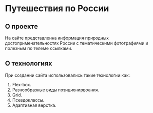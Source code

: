 # Путешествия по России

## О проекте
На сайте представленна информация природных достопримечательностях России с тематическими фотографиями и полезным по телеме ссылками. 

## О технологиях 
При создании сайта использовались такие технологии как:
1. Flex-box. 
2. Разнообразные виды позиционирвоания.
3. Grid.
4. Псевдоклассы. 
5. Адаптивная верстка. 